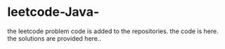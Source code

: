 # leetcode-Java-
the leetcode problem code is added to the repositories.
the code is here.
the solutions are provided here..









